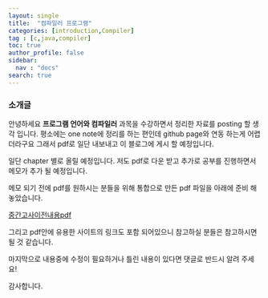 ```yaml
---
layout: single
title:  "컴파일러 프로그램"
categories: [introduction,Compiler]
tag : [c,java,compiler]
toc: true
author_profile: false
sidebar:
  nav : "docs"
search: true
---
```


### 소개글 

안녕하세요  **프로그램 언어와 컴파일러** 과목을 수강하면서 정리한 자료를 posting 할 생각 입니다. 
평소에는 one note에 정리를 하는 편인데 github page와 연동 하는게 어렵 더라구요 그래서 pdf로 일단 내보내고 이 블로그에 게시 할 예정입니다. 

일단 chapter 별로 올릴 예정입니다.
저도 pdf로 다운 받고 추가로 공부를 진행하면서 메모가 추가 될 예정입니다. 

메모 되기 전에 pdf를 원하시는 분들을 위해 통합으로 만든 pdf 파일을 아래에 준비 해놓았습니다.

 

<a href="{{site.url}}/pdfs/compiler_onenote.pdf">중간고사이전내용pdf</a>



그리고 pdf안에 유용한 사이트의 링크도 포함 되어있으니 참고하실 분들은 참고하시면 될 것 같습니다.


마지막으로 내용중에 수정이 필요하거나 틀린 내용이 있다면 댓글로 반드시 알려 주세요!

감사합니다. 

